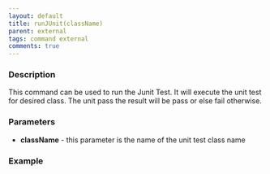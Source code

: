```yaml
---
layout: default
title: runJUnit(className)
parent: external
tags: command external
comments: true
---
```



### Description
This command can be used to run the Junit Test. It will execute the unit test for desired class.
The unit pass the result will be pass or else fail otherwise.


### Parameters
- **className** - this parameter is the name of the unit test class name


### Example

